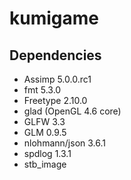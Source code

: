 # kumigame

## Dependencies

- Assimp 5.0.0.rc1
- fmt 5.3.0
- Freetype 2.10.0
- glad (OpenGL 4.6 core)
- GLFW 3.3
- GLM 0.9.5
- nlohmann/json 3.6.1
- spdlog 1.3.1
- stb_image
